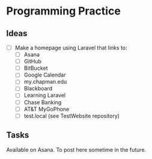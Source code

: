 # Programming Practice

## Ideas

- [ ] Make a homepage using Laravel that links to:
    - [ ] Asana
    - [ ] GitHub
    - [ ] BitBucket
    - [ ] Google Calendar
    - [ ] my.chapman.edu
    - [ ] Blackboard
    - [ ] Learning Laravel
    - [ ] Chase Banking
    - [ ] AT&T MyGoPhone
    - [ ] test.local (see TestWebsite repository)

## Tasks

Available on Asana. To post here sometime in the future.